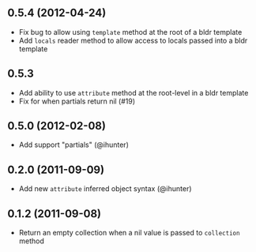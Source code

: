 ## 0.5.4 (2012-04-24)
* Fix bug to allow using `template` method at the root of a bldr template
* Add `locals` reader method to allow access to locals passed into a bldr template

## 0.5.3
* Add ability to use `attribute` method at the root-level in a bldr template
* Fix for when partials return nil (#19)

## 0.5.0 (2012-02-08)
* Add support "partials" (@ihunter)

## 0.2.0 (2011-09-09)
* Add new `attribute` inferred object syntax (@ihunter)

## 0.1.2 (2011-09-08)
* Return an empty collection when a nil value is passed to `collection` method
